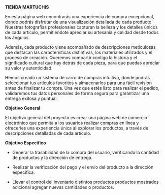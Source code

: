 **TIENDA MARTUCHIS** 

En esta página web encontrarás una experiencia de compra excepcional, donde podrás disfrutar de una visualización detallada de cada producto. Nuestras fotografías profesionales capturan la belleza y los detalles únicos de cada artículo, permitiéndote apreciar su artesanía y calidad desde todos los ángulos.

Además, cada producto viene acompañado de descripciones meticulosas que destacan las características distintivas, los materiales utilizados y el proceso de creación. Queremos compartir contigo la historia y el significado cultural que hay detrás de cada pieza, para que puedas apreciar su valor y autenticidad.

Hemos creado un sistema de carro de compras intuitivo, donde podrás seleccionar tus artículos favoritos y almacenarlos para una fácil revisión antes de finalizar tu compra. Una vez que estés listo para realizar el pedido, validaremos tus datos personales de forma segura para garantizar una entrega exitosa y puntual.

**Objetivo General**

El objetivo general del proyecto es crear una página web de comercio electrónico que permita a los usuarios realizar compras en línea y ofrecerles una experiencia única al explorar los productos, a través de descripciones detalladas de cada artículo.

**Objetivo Especifico**

- Generar la trasabilidad de la compra del usuario, verificando la cantidad de productos y la dirección de entrega.

- Realizar la verificación del pago y el envío del producto a la dirección especifica.

- Llevar el control del inventario distintos productos productos mostrados adicional agregar nuevas cantidades o productos. 

  